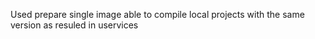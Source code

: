 Used prepare single image able to compile local projects with the same version as resuled in uservices
